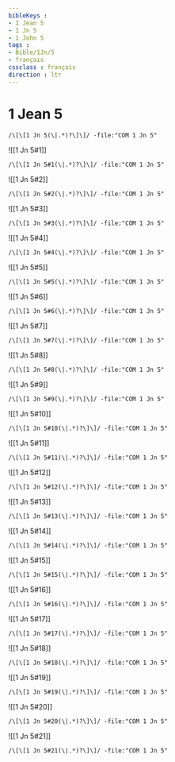 ```yaml
---
bibleKeys : 
- 1 Jean 5
- 1 Jn 5
- 1 John 5
tags : 
- Bible/1Jn/5
- français
cssclass : français
direction : ltr
---
```


# 1 Jean 5

```query
/\[\[1 Jn 5(\|.*)?\]\]/ -file:"COM 1 Jn 5"
```



![[1 Jn 5#1]]

```query
/\[\[1 Jn 5#1(\|.*)?\]\]/ -file:"COM 1 Jn 5"
```

![[1 Jn 5#2]]

```query
/\[\[1 Jn 5#2(\|.*)?\]\]/ -file:"COM 1 Jn 5"
```

![[1 Jn 5#3]]

```query
/\[\[1 Jn 5#3(\|.*)?\]\]/ -file:"COM 1 Jn 5"
```

![[1 Jn 5#4]]

```query
/\[\[1 Jn 5#4(\|.*)?\]\]/ -file:"COM 1 Jn 5"
```

![[1 Jn 5#5]]

```query
/\[\[1 Jn 5#5(\|.*)?\]\]/ -file:"COM 1 Jn 5"
```

![[1 Jn 5#6]]

```query
/\[\[1 Jn 5#6(\|.*)?\]\]/ -file:"COM 1 Jn 5"
```

![[1 Jn 5#7]]

```query
/\[\[1 Jn 5#7(\|.*)?\]\]/ -file:"COM 1 Jn 5"
```

![[1 Jn 5#8]]

```query
/\[\[1 Jn 5#8(\|.*)?\]\]/ -file:"COM 1 Jn 5"
```

![[1 Jn 5#9]]

```query
/\[\[1 Jn 5#9(\|.*)?\]\]/ -file:"COM 1 Jn 5"
```

![[1 Jn 5#10]]

```query
/\[\[1 Jn 5#10(\|.*)?\]\]/ -file:"COM 1 Jn 5"
```

![[1 Jn 5#11]]

```query
/\[\[1 Jn 5#11(\|.*)?\]\]/ -file:"COM 1 Jn 5"
```

![[1 Jn 5#12]]

```query
/\[\[1 Jn 5#12(\|.*)?\]\]/ -file:"COM 1 Jn 5"
```

![[1 Jn 5#13]]

```query
/\[\[1 Jn 5#13(\|.*)?\]\]/ -file:"COM 1 Jn 5"
```

![[1 Jn 5#14]]

```query
/\[\[1 Jn 5#14(\|.*)?\]\]/ -file:"COM 1 Jn 5"
```

![[1 Jn 5#15]]

```query
/\[\[1 Jn 5#15(\|.*)?\]\]/ -file:"COM 1 Jn 5"
```

![[1 Jn 5#16]]

```query
/\[\[1 Jn 5#16(\|.*)?\]\]/ -file:"COM 1 Jn 5"
```

![[1 Jn 5#17]]

```query
/\[\[1 Jn 5#17(\|.*)?\]\]/ -file:"COM 1 Jn 5"
```

![[1 Jn 5#18]]

```query
/\[\[1 Jn 5#18(\|.*)?\]\]/ -file:"COM 1 Jn 5"
```

![[1 Jn 5#19]]

```query
/\[\[1 Jn 5#19(\|.*)?\]\]/ -file:"COM 1 Jn 5"
```

![[1 Jn 5#20]]

```query
/\[\[1 Jn 5#20(\|.*)?\]\]/ -file:"COM 1 Jn 5"
```

![[1 Jn 5#21]]

```query
/\[\[1 Jn 5#21(\|.*)?\]\]/ -file:"COM 1 Jn 5"
```

